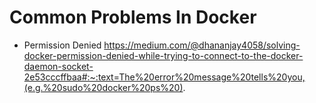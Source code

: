 # Common Problems In Docker

- Permission Denied https://medium.com/@dhananjay4058/solving-docker-permission-denied-while-trying-to-connect-to-the-docker-daemon-socket-2e53cccffbaa#:~:text=The%20error%20message%20tells%20you,(e.g.%20sudo%20docker%20ps%20).
